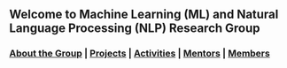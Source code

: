 ## Welcome to Machine Learning (ML) and Natural Language Processing (NLP) Research Group
### [About the Group](./index.md) | [Projects](./pages/projects.md) | [Activities](./pages/activities.md) | [Mentors](./pages/mentors.md) | [Members](./pages/members.md)

